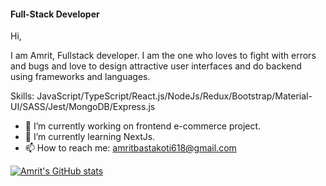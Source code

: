 
#### Full-Stack Developer
Hi, 

I am Amrit, Fullstack developer. I am the one who loves to fight with errors and bugs and love to design attractive user interfaces and do backend using frameworks and languages. 

Skills: JavaScript/TypeScript/React.js/NodeJs/Redux/Bootstrap/Material-UI/SASS/Jest/MongoDB/Express.js

- 🔭 I’m currently working on frontend e-commerce project. 
- 🌱 I’m currently learning NextJs. 
- 📫 How to reach me: amritbastakoti618@gmail.com 








  


[![Amrit's GitHub stats](https://github-readme-stats.vercel.app/api?username=Amrit618)](https://github.com/Amrit618/github-readme-stats)

